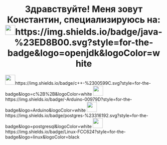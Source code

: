 <h1 align="center">Здравствуйте! Меня зовут Константин, специализируюсь на:</a> 
<img src="" height="32"/>https://img.shields.io/badge/java-%23ED8B00.svg?style=for-the-badge&logo=openjdk&logoColor=white</h1>
<img src="" height="32"/>https://img.shields.io/badge/c++-%2300599C.svg?style=for-the-badge&logo=c%2B%2B&logoColor=white</h1>
<img src="" height="32"/>https://img.shields.io/badge/-Arduino-00979D?style=for-the-badge&logo=Arduino&logoColor=white</h1>
<img src="" height="32"/>https://img.shields.io/badge/postgres-%23316192.svg?style=for-the-badge&logo=postgresql&logoColor=white</h1>
<img src="" height="32"/>https://img.shields.io/badge/Linux-FCC624?style=for-the-badge&logo=linux&logoColor=black</h1>

